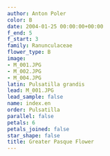 ```yaml
---
author: Anton Poler
color: B
date: 2004-01-25 00:00:00+00:00
f_end: 5
f_start: 3
family: Ranunculaceae
flower_type: B
image:
- M_001.JPG
- M_002.JPG
- M_004.JPG
latin: Pulsatilla grandis
lead: M_001.JPG
lead_sample: false
name: index.en
order: Pulsatilla
parallel: false
petals: 6
petals_joined: false
star_shape: false
title: Greater Pasque Flower
---
```

